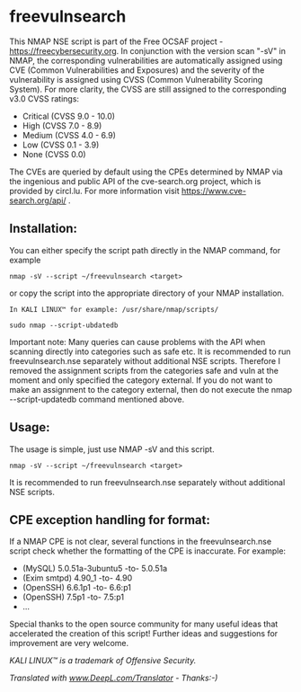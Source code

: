 # freevulnsearch

This NMAP NSE script is part of the Free OCSAF project - https://freecybersecurity.org. In conjunction with the version scan "-sV" in NMAP, the corresponding vulnerabilities are automatically assigned using CVE (Common Vulnerabilities and Exposures) and the severity of the vulnerability is assigned using CVSS (Common Vulnerability Scoring System). For more clarity, the CVSS are still assigned to the corresponding v3.0 CVSS ratings:

* Critical (CVSS 9.0 - 10.0)
* High (CVSS 7.0 - 8.9)
* Medium (CVSS 4.0 - 6.9)
* Low (CVSS 0.1 - 3.9)
* None (CVSS 0.0)

The CVEs are queried by default using the CPEs determined by NMAP via the ingenious and public API of the cve-search.org project, which is provided by circl.lu. For more information visit https://www.cve-search.org/api/ .

## Installation:

You can either specify the script path directly in the NMAP command, for example

    nmap -sV --script ~/freevulnsearch <target>

or copy the script into the appropriate directory of your NMAP installation.

    In KALI LINUX™ for example: /usr/share/nmap/scripts/

    sudo nmap --script-ubdatedb

Important note: Many queries can cause problems with the API when scanning directly into categories such as safe etc. It is recommended to run freevulnsearch.nse separately without additional NSE scripts. Therefore I removed the assignment scripts from the categories safe and vuln at the moment and only specified the category external. If you do not want to make an assignment to the category external, then do not execute the nmap --script-updatedb command mentioned above.

## Usage:

The usage is simple, just use NMAP -sV and this script.

    nmap -sV --script ~/freevulnsearch <target>
    
It is recommended to run freevulnsearch.nse separately without additional NSE scripts. 

## CPE exception handling for format:

If a NMAP CPE is not clear, several functions in the freevulnsearch.nse script check whether the formatting of the CPE is inaccurate. For example:

* (MySQL) 5.0.51a-3ubuntu5 -to- 5.0.51a
* (Exim smtpd) 4.90_1  -to-  4.90
* (OpenSSH) 6.6.1p1  -to-  6.6:p1
* (OpenSSH) 7.5p1  -to-  7.5:p1
* ...

Special thanks to the open source community for many useful ideas that accelerated the creation of this script!
Further ideas and suggestions for improvement are very welcome.

*KALI LINUX™ is a trademark of Offensive Security.*

*Translated with www.DeepL.com/Translator - Thanks:-)*
